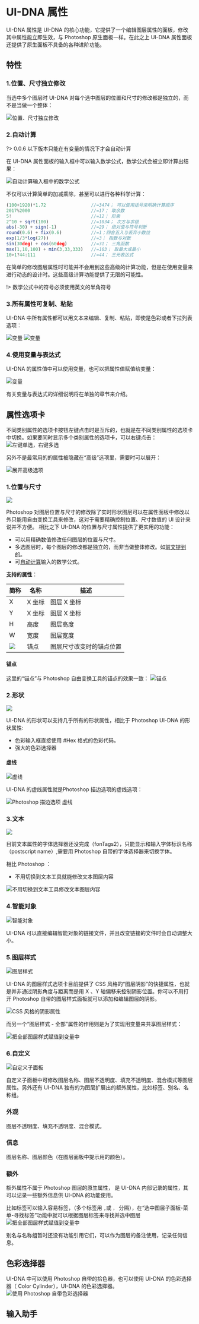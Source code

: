 # UI-DNA 属性
UI-DNA 属性是 UI-DNA 的核心功能，它提供了一个编辑图层属性的面板，修改其中属性能立即生效，与 Photoshop 原生面板一样。在此之上 UI-DNA 属性面板还提供了原生面板不具备的各种进阶功能。


## 特性

### 1.位置、尺寸独立修改

当选中多个图层时 UI-DNA 对每个选中图层的位置和尺寸的修改都是独立的，而不是当做一个整体：

![位置、尺寸独立修改](/img/界面截图/UI-DNA_属性-独立修改.gif)


### 2.自动计算
?> 0.0.6 以下版本只能在有变量的情况下才会自动计算

在 UI-DNA 属性面板的输入框中可以输入数学公式，数学公式会被立即计算出结果：

![自动计算输入框中的数学公式](/img/界面截图/UI-DNA_属性-自动计算.gif)


不仅可以计算简单的加减乘除，甚至可以进行各种科学计算：
``` javascript
(100+1920)*1.72                 //=3474； 可以使用括号来明确计算顺序
2017%2000                       //=17； 取余数
5!                              //=12； 阶乘
2^10 + sqrt(100)                //=1034； 次方与求根
abs(-30) + sign(-1)             //=29； 绝对值与符号判断
round(0.6) + fix(0.6)           //=1；四舍五入与丢弃小数位
exp(1/3*log(27))                //=3； 指数与对数
sin(30deg) + cos(60deg)         //=31； 三角函数
max(1,10,100) + min(3,33,333)   //=103； 取最大或最小
10>1?44:111                     //=44； 三元表达式
```


在简单的修改图层属性时可能并不会用到这些高级的计算功能，但是在使用变量来进行动态的设计时。这些高级计算功能提供了无限的可能性。

!> 数学公式中的符号必须使用英文的半角符号


### 3.所有属性可复制、粘贴
UI-DNA 中所有属性都可以用文本来编辑、复制、粘贴，即使是色彩或者下拉列表选项：

![变量](/img/界面截图/功能-UI-DNA-复制任何属性.gif)
![变量](/img/界面截图/功能-UI-DNA-复制属性色彩.gif)


### 4.使用变量与表达式

 UI-DNA 的属性值中可以使用变量，也可以把属性值赋值给变量：

![变量](/img/界面截图/UI-DNA_属性-变量.gif)

有关变量与表达式的详细说明将在单独的章节来介绍。



## 属性选项卡

不同类别属性的选项卡按钮左键点击时是互斥的，也就是在不同类别属性的选项卡中切换。如果要同时显示多个类别属性的选项卡，可以右键点击：
![左键单选，右键多选](/img/界面截图/界面-UIDNA属性-选项卡.gif)

另外不是最常用的的属性被隐藏在“高级”选项里，需要时可以展开：

![展开高级选项](/img/界面截图/UI-DNA_属性-高级.gif)


### 1.位置与尺寸

![](/img/界面截图/功能-UI-DNA-属性-位置尺寸.png)

Photoshop 对图层位置与尺寸的修改除了实时形状图层可以在属性面板中修改以外只能用自由变换工具来修改，这对于需要精确控制位置、尺寸数值的 UI 设计来说并不方便。
相比之下 UI-DNA 的位置与尺寸属性提供了更实用的功能：

- 可以用精确数值修改任何图层的位置与尺寸。
- 多选图层时，每个图层的修改都是独立的，而非当做整体修改。如[前文提到的](#_1位置、尺寸独立修改)。
- 可[自动计算](#_2自动计算)输入的数学公式。


**支持的属性**：

简称|名称|描述
--|--|--
X|X 坐标|图层 X 坐标
Y|X 坐标|图层 X 坐标
H|高度|图层高度
W|宽度|图层宽度
![](/img/icon/锚点.png)|锚点|图层尺寸改变时的锚点位置

#### 锚点
这里的“锚点”与 Photoshop 自由变换工具的锚点的效果一致：
![锚点](/img/界面截图/UI-DNA_属性-位置-锚点.gif)


### 2.形状
![](/img/界面截图/功能-UI-DNA-属性-形状.png)  

UI-DNA 的形状可以支持几乎所有的形状属性，相比于 Photoshop  UI-DNA 的形状属性:

- 色彩输入框直接使用 #Hex 格式的色彩代码。
- 强大的色彩选择器


#### 虚线
![虚线](/img/界面截图/功能-UI-DNA-形状-虚线.gif)  

UI-DNA 的虚线属性就是Photoshop 描边选项的虚线选项：

![Photoshop 描边选项 虚线](/img/界面截图/Photoshop-描边-虚线.png)





### 3.文本
![](/img/界面截图/功能-UI-DNA-属性-文本.png)  

目前文本属性的字体选择器还没完成（fonTags2），只能显示和输入字体标识名称（postscript name）,需要用 Photoshop 自带的字体选择器来切换字体。

相比 Photoshop ：
- 不用切换到文本工具就能修改文本图层内容

![不用切换到文本工具修改文本图层内容](/img/界面截图/功能-UI-DNA-属性-文本-编辑文本.gif)  



### 4.智能对象
![智能对象](/img/界面截图/功能-UI-DNA-属性-智能对象.gif)  

UI-DNA 可以直接编辑智能对象的链接文件，并且改变链接的文件时会自动调整大小。

### 5.图层样式
![图层样式](/img/界面截图/功能-UI-DNA-属性-图层样式.png)  

UI-DNA 的图层样式选项卡目前提供了 CSS 风格的“图层阴影”的快捷属性，也就是并非通过阴影角度与距离而是用 X 、Y 轴偏移来控制阴影位置。你可以不用打开 Photoshop 自带的图层样式面板就可以添加和编辑图层的阴影。

![CSS 风格的阴影属性](/img/界面截图/功能-UI-DNA-属性-图层样式-阴影.gif)  


而另一个“图层样式 - 全部”属性的作用则是为了实现用变量来共享图层样式：

![把全部图层样式赋值到变量中](/img/界面截图/功能-UI-DNA-属性-图层样式-图层样式.png)  


### 6.自定义
![自定义子面板](/img/界面截图/功能-UI-DNA-属性-自定义.png)  

自定义子面板中可修改图层名称、图层不透明度、填充不透明度、混合模式等图层属性。另外还有 UI-DNA 独有的为图层扩展出的额外属性，比如标签、别名、名称组。

### 外观
图层不透明度、填充不透明度、混合模式。

### 信息
图层名称、图层颜色（在图层面板中提示用的颜色）。

### 额外
额外属性不属于 Photoshop 图层的原生属性， 是 UI-DNA 内部记录的属性，其可以记录一些额外信息供 UI-DNA 的功能使用。

比如标签可以输入容易标签，（多个标签用 `,`或 `，` 分隔），在“选中图层子面板-菜单-寻找标签”功能中就可以根据图层标签来寻找并选中图层
![把全部图层样式赋值到变量中](/img/界面截图/功能-UI-DNA-寻找标签.gif)  

别名与名称组暂时还没有功能引用它们，可以作为图层的备注使用，记录任何信息。



## 色彩选择器

UI-DNA 中可以使用 Photoshop 自带的拾色器，也可以使用 UI-DNA 的色彩选择器（ Color Cylinder），UI-DNA 的色彩选择器。
![使用 Photoshop 自带色彩选择器](/img/界面截图/功能-UI-DNA-色彩选择器-自带.gif)


## 输入助手



